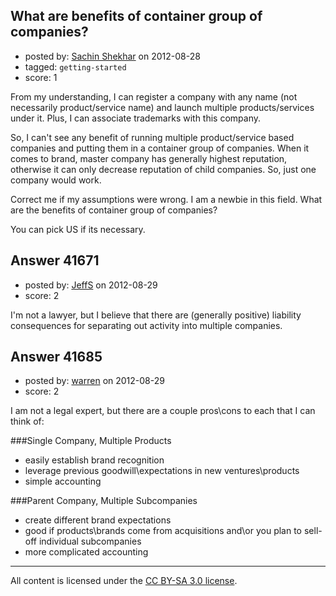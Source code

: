 ## What are benefits of container group of companies?

- posted by: [Sachin Shekhar](https://stackexchange.com/users/-1/17838-sachin-shekhar) on 2012-08-28
- tagged: `getting-started`
- score: 1

From my understanding, I can register a company with any name (not necessarily product/service name) and launch multiple products/services under it. Plus, I can associate trademarks with this company.

So, I can't see any benefit of running multiple product/service based companies and putting them in a container group of companies. When it comes to brand, master company has generally highest reputation, otherwise it can only decrease reputation of child companies. So, just one company would work.

Correct me if my assumptions were wrong. I am a newbie in this field. What are the benefits of container group of companies?

You can pick US if its necessary.


## Answer 41671

- posted by: [JeffS](https://stackexchange.com/users/-1/15873-jeffs) on 2012-08-29
- score: 2

I'm not a lawyer, but I believe that there are (generally positive) liability consequences for separating out activity into multiple companies.


## Answer 41685

- posted by: [warren](https://stackexchange.com/users/-1/7662-warren) on 2012-08-29
- score: 2

I am not a legal expert, but there are a couple pros\cons to each that I can think of:

###Single Company, Multiple Products
- easily establish brand recognition
- leverage previous goodwill\expectations in new ventures\products
- simple accounting

###Parent Company, Multiple Subcompanies
- create different brand expectations
- good if products\brands come from acquisitions and\or you plan to sell-off individual subcompanies
- more complicated accounting



---

All content is licensed under the [CC BY-SA 3.0 license](https://creativecommons.org/licenses/by-sa/3.0/).
